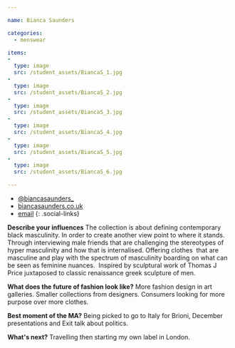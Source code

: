 ```yaml
---

name: Bianca Saunders

categories:
  - menswear

items:
-
  type: image
  src: /student_assets/BiancaS_1.jpg
-
  type: image
  src: /student_assets/BiancaS_2.jpg
-
  type: image
  src: /student_assets/BiancaS_3.jpg
-
  type: image
  src: /student_assets/BiancaS_4.jpg
-
  type: image
  src: /student_assets/BiancaS_5.jpg
-
  type: image
  src: /student_assets/BiancaS_6.jpg

---
```


* [@biancasaunders_](https://www.instagram.com/biancasaunders_/)
* [biancasaunders.co.uk](http://www.biancasaunders.co.uk)
* [email](mailto:bianca.saunders@network.rca.ac.uk)
{: .social-links}

**Describe your influences**
The collection is about defining contemporary black masculinity. In order to create another view point to where it stands. Through interviewing male friends that are challenging the stereotypes of hyper masculinity and how that is internalised. Offering clothes  that are masculine and play with the spectrum of masculinity boarding on what can be seen as feminine nuances.  Inspired by sculptural work of Thomas J Price juxtaposed to classic renaissance greek sculpture of men.

**What does the future of fashion look like?**
More fashion design in art galleries. Smaller collections from designers. Consumers looking for more purpose over more clothes.

**Best moment of the MA?**
Being picked to go to Italy for Brioni, December presentations and Exit talk about politics.

**What's next?**
Travelling then starting my own label in London.
